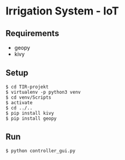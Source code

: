 Irrigation System - IoT
===
## Requirements
* geopy
* kivy

## Setup
```
$ cd TIR-projekt
$ virtualenv -p python3 venv
$ cd venv/Scripts
$ activate
$ cd ../..
$ pip install kivy
$ pip install geopy
```

## Run
```
$ python controller_gui.py
```